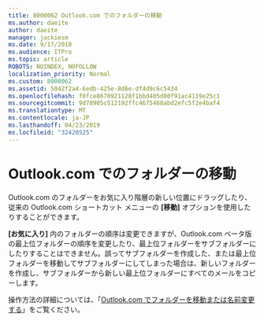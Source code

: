 ```yaml
---
title: 8000062 Outlook.com でのフォルダーの移動
ms.author: daeite
author: daeite
manager: jackiesm
ms.date: 9/17/2018
ms.audience: ITPro
ms.topic: article
ROBOTS: NOINDEX, NOFOLLOW
localization_priority: Normal
ms.custom: 8000062
ms.assetid: 5042f2a4-6edb-425e-8d6e-df4d9c6c5434
ms.openlocfilehash: f0fce8670921128f1bbd405d00f91ac4119e25c1
ms.sourcegitcommit: 9d78905c512192ffc4675468abd2efc5f2e4baf4
ms.translationtype: MT
ms.contentlocale: ja-JP
ms.lasthandoff: 04/23/2019
ms.locfileid: "32420525"
---
```

# <a name="moving-a-folder-in-outlookcom"></a>Outlook.com でのフォルダーの移動

Outlook.com のフォルダーをお気に入り階層の新しい位置にドラッグしたり、従来の Outlook.com ショートカット メニューの **[移動]** オプションを使用したりすることができます。 
  
**[お気に入り]** 内のフォルダーの順序は変更できますが、Outlook.com ベータ版の最上位フォルダーの順序を変更したり、最上位フォルダーをサブフォルダーにしたりすることはできません。誤ってサブフォルダーを作成した、または最上位フォルダーを移動してサブフォルダーにしてしまった場合は、新しいフォルダーを作成し、サブフォルダーから新しい最上位フォルダーにすべてのメールをコピーします。 
  
操作方法の詳細については、「[Outlook.com でフォルダーを移動または名前変更する](https://support.office.com/article/c9c66fed-8a7c-426a-afc6-0d46a72080fb)」をご覧ください。
  

